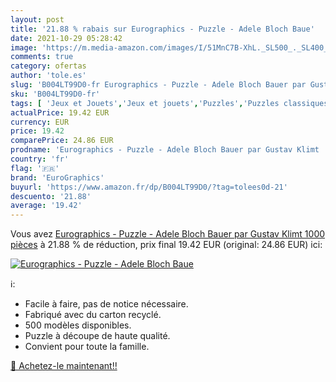 ```yaml
---
layout: post
title: '21.88 % rabais sur Eurographics - Puzzle - Adele Bloch Baue'
date: 2021-10-29 05:28:42
image: 'https://m.media-amazon.com/images/I/51MnC7B-XhL._SL500_._SL400_.jpg'
comments: true
category: ofertas
author: 'tole.es'
slug: 'B004LT99D0-fr Eurographics - Puzzle - Adele Bloch Bauer par Gustav Klimt...'
sku: 'B004LT99D0-fr'
tags: [ 'Jeux et Jouets','Jeux et jouets','Puzzles','Puzzles classiques','eurographics', ]
actualPrice: 19.42 EUR
currency: EUR
price: 19.42
comparePrice: 24.86 EUR
prodname: 'Eurographics - Puzzle - Adele Bloch Bauer par Gustav Klimt  1000 pièces'
country: 'fr'
flag: '🇫🇷'
brand: 'EuroGraphics'
buyurl: 'https://www.amazon.fr/dp/B004LT99D0/?tag=tolees0d-21'
descuento: '21.88'
average: '19.42'
---
```


Vous avez [Eurographics - Puzzle - Adele Bloch Bauer par Gustav Klimt  1000 pièces](https://www.amazon.fr/dp/B004LT99D0/?tag=tolees0d-21)  à  21.88 % de réduction, prix final  19.42 EUR (original: 24.86 EUR) ici:

[![Eurographics - Puzzle - Adele Bloch Baue](https://m.media-amazon.com/images/I/51MnC7B-XhL._SL500_._SL400_.jpg)](https://www.amazon.fr/dp/B004LT99D0/?tag=tolees0d-21)

ℹ️:

- Facile à faire, pas de notice nécessaire.
- Fabriqué avec du carton recyclé.
- 500 modèles disponibles.
- Puzzle à découpe de haute qualité.
- Convient pour toute la famille.

[🛒 Achetez-le maintenant!!](https://www.amazon.fr/dp/B004LT99D0/?tag=tolees0d-21)
